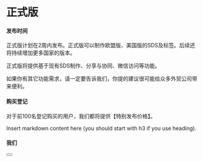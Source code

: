 # 正式版

#### 发布时间

正式版计划在2周内发布。正式版可以制作欧盟版、美国版的SDS及标签。后续还将持续增加更多国家的版本。

正式版将提供基于现有SDS制作、分享与协同、微信访问等功能。

如果你有其它功能需求，请一定要告诉我们，你提的建议很可能给众多外贸公司带来便利。

#### 购买登记

对于前100名登记购买的用户，我们都将提供【特别发布价格】。

<!--sec data-title="Introduction" data-id="section1" data-show=true ces-->

Insert markdown content here (you should start with h3 if you use heading).
#### 我们


<!--endsec-->
<button class="section" target="section1" show="Show next section" hide="Hide next section"></button>








